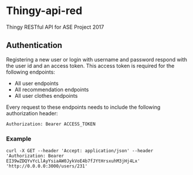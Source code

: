 # Thingy-api-red
Thingy RESTful API for ASE Project 2017

## Authentication
Registering a new user or login with username and password respond with the user id and an access token. This access token is required for the following endpoints:

- All user endpoints
- All recommendation endpoints
- All user clothes endpoints

Every request to these endpoints needs to include the following authorization header:

`Authorization: Bearer ACCESS_TOKEN`

### Example
```
curl -X GET --header 'Accept: application/json' --header 'Authorization: Bearer EI39wZDQYvYcLlAyYsiaAW0JykVoE4b7fJYtHrsxuhM3jHj4Lx' 'http://0.0.0.0:3000/users/231'
```
